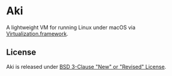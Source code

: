 # Aki

A lightweight VM for running Linux under macOS via
[Virtualization.framework](https://developer.apple.com/documentation/virtualization).

## License

Aki is released under [BSD 3-Clause "New" or "Revised" License](./LICENSE).
